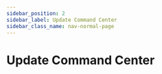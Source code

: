 ```yaml
---
sidebar_position: 2
sidebar_label: Update Command Center
sidebar_class_name: nav-normal-page
---
```


# Update Command Center
